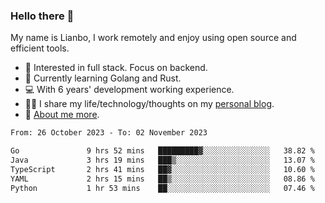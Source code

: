 ### Hello there 👋

My name is Lianbo, I work remotely and enjoy using open source and efficient tools.

- 🔭 Interested in full stack. Focus on backend.
- 🌱 Currently learning Golang and Rust.
- 💻 With 6 years' development working experience.
- ✍🏻 I share my life/technology/thoughts on my [personal blog](https://godruoyi.com).
- 👒 [About me more](https://godruoyi.com/posts/About-godruoyi).

<!--START_SECTION:waka-->

```txt
From: 26 October 2023 - To: 02 November 2023

Go               9 hrs 52 mins   █████████▓░░░░░░░░░░░░░░░   38.82 %
Java             3 hrs 19 mins   ███▒░░░░░░░░░░░░░░░░░░░░░   13.07 %
TypeScript       2 hrs 41 mins   ██▓░░░░░░░░░░░░░░░░░░░░░░   10.60 %
YAML             2 hrs 15 mins   ██▒░░░░░░░░░░░░░░░░░░░░░░   08.86 %
Python           1 hr 53 mins    ██░░░░░░░░░░░░░░░░░░░░░░░   07.46 %
```

<!--END_SECTION:waka-->
